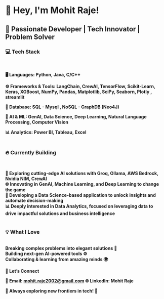 <h1>👋 Hey, I'm <b>Mohit Raje!<b></b></h1>

<h2>🚀 Passionate Developer | Tech Innovator | Problem Solver</h2>

<h3>💻 Tech Stack</h3><br>

🖥️ Languages:
Python, Java, C/C++

⚙️ Frameworks & Tools:
LangChain, CrewAI, TensorFlow, Scikit-Learn, Keras, XGBoost, NumPy, Pandas, Matplotlib, SciPy, Seaborn, Plotly , streamlit

📂 Database:
SQL - Mysql , NoSQL - GraphDB (Neo4J)

🧠 AI & ML:
GenAI, Data Science, Deep Learning, Natural Language Processing, Computer Vision

📊 Analytics:
Power BI, Tableau, Excel<br>
<br>

<h3>🔥 Currently Building</h3><br>

🤖 Exploring cutting-edge AI solutions with Groq, Ollama, AWS Bedrock, Nvidia NIM, CrewAI<br>
🌐 Innovating in GenAI, Machine Learning, and Deep Learning to change the game<br>
🧠 Developing a Data Science-based application to unlock insights and automate decision-making<br>
📊 Deeply interested in Data Analytics, focused on leveraging data to drive impactful solutions and business intelligence<br>
<br>

<h3>💡 What I Love</h3>
<br>
Breaking complex problems into elegant solutions 🧩<br>
Building next-gen AI-powered tools ⚙️<br>
Collaborating & learning from amazing minds 🌍<br>

🔗 Let’s Connect

📧 Email: mohit.raje2002@gmail.com
🌐 LinkedIn: Mohit Raje

🌟 Always exploring new frontiers in tech! 🚀
